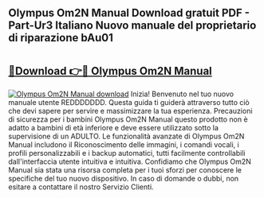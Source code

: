 ## Olympus Om2N Manual Download gratuit PDF - Part-Ur3 Italiano Nuovo manuale del proprietario di riparazione bAu01

# <h2><a href="http://dfdrs36.blite.top/?on=Olympus+Om2N+Manual">🔗Download 👉🔴 Olympus Om2N Manual</a></h2>

[![Olympus Om2N Manual download](https://i.imgur.com/lujVjoI.png)](http://dfdrs36.blite.top/?on=Olympus+Om2N+Manual)
Inizia! Benvenuto nel tuo nuovo manuale utente REDDDDDDD. Questa guida ti guiderà attraverso tutto ciò che devi sapere per servire e massimizzare la tua esperienza. Precauzioni di sicurezza per i bambini Olympus Om2N Manual questo prodotto non è adatto a bambini di età inferiore e deve essere utilizzato sotto la supervisione di un ADULTO. Le funzionalità avanzate di Olympus Om2N Manual includono il Riconoscimento delle immagini, i comandi vocali, i profili personalizzabili e i backup automatici, tutti facilmente controllabili dall'interfaccia utente intuitiva e intuitiva. Confidiamo che Olympus Om2N Manual sia stata una risorsa completa per i tuoi sforzi per conoscere le specifiche del tuo nuovo dispositivo. In caso di domande o dubbi, non esitare a contattare il nostro Servizio Clienti.
